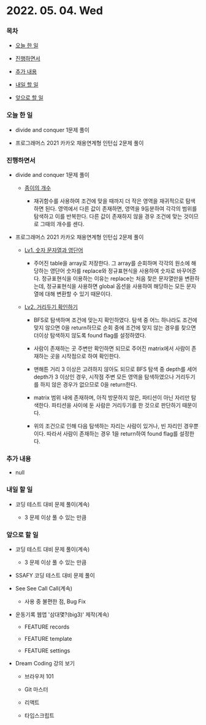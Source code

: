 # 2022. 05. 04. Wed

### 목차

- [오늘 한 일](#오늘-한-일)

- [진행하면서](#진행하면서)

- [추가 내용](#추가-내용)

- [내일 할 일](#내일-할-일)

- [앞으로 할 일](#앞으로-할-일)

### 오늘 한 일

- divide and conquer 1문제 풀이

- 프로그래머스 2021 카카오 채용연계형 인턴십 2문제 풀이

### 진행하면서

- divide and conquer 1문제 풀이

  - [종이의 개수](https://www.acmicpc.net/problem/1780)

    - 재귀함수를 사용하여 조건에 맞을 때까지 더 작은 영역을 재귀적으로 탐색하면 된다. 영역에서 다른 값이 존재하면, 영역을 9등분하여 각각의 범위를 탐색하고 이를 반복한다. 다른 값이 존재하지 않을 경우 조건에 맞는 것이므로 그때의 개수를 센다.

- 프로그래머스 2021 카카오 채용연계형 인턴십 2문제 풀이

  - [Lv1. 숫자 문자열과 영단어](https://programmers.co.kr/learn/courses/30/lessons/81301)

    - 주어진 table을 array로 저장한다. 그 array를 순회하며 각각의 원소에 해당하는 영단어 숫자를 replace와 정규표현식을 사용하여 숫자로 바꾸어준다. 정규표현식을 이용하는 이유는 replace는 처음 찾은 문자열만을 변환하는데, 정규표현식을 사용하면 global 옵션을 사용하여 해당하는 모든 문자열에 대해 변환할 수 있기 때문이다.

  - [Lv2. 거리두기 확인하기](https://programmers.co.kr/learn/courses/30/lessons/81302)

    - BFS로 탐색하며 조건에 맞는지 확인하였다. 탐색 중 어느 하나라도 조건에 맞지 않으면 0을 return하므로 순회 중에 조건에 맞지 않는 경우를 찾으면 더이상 탐색하지 않도록 found flag를 설정하였다.

    - 사람이 존재하는 곳 주변만 확인하면 되므로 주어진 matrix에서 사람이 존재하는 곳을 시작점으로 하여 확인한다.

    - 맨해튼 거리 3 이상은 고려하지 않아도 되므로 BFS 탐색 중 depth를 세어 depth가 3 이상인 경우, 시작점 주변 모든 영역을 탐색하였으나 거리두기를 하지 않은 경우가 없으므로 0을 return한다.

    - matrix 범위 내에 존재하며, 아직 방문하지 않은, 파티션이 아닌 자리만 탐색한다. 파티션을 사이에 둔 사람은 거리두기를 한 것으로 판단하기 때문이다.

    - 위의 조건으로 인해 다음 탐색하는 자리는 사람이 있거나, 빈 자리인 경우뿐이다. 따라서 사람이 존재하는 경우 1을 return하여 found flag를 설정한다.

### 추가 내용

- null

### 내일 할 일

- 코딩 테스트 대비 문제 풀이(계속)

  - 3 문제 이상 풀 수 있는 만큼

### 앞으로 할 일

- 코딩 테스트 대비 문제 풀이(계속)

  - 3 문제 이상 풀 수 있는 만큼

- SSAFY 코딩 테스트 대비 문제 풀이

- See See Call Call(계속)

  - 사용 중 불편한 점, Bug Fix

- 운동기록 웹앱 '삼대몇?(big3)' 제작(계속)

  - FEATURE records

  - FEATURE template

  - FEATURE settings

- Dream Coding 강의 보기

  - 브라우저 101

  - Git 마스터

  - 리액트

  - 타입스크립트

<br><br>
